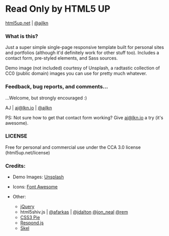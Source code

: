 Read Only by HTML5 UP
===
[html5up.net](html5up.net) | [@ajlkn](twitter.com/ajlkn)

### What is this?

Just a super simple single-page responsive template built for personal sites and portfolios
(although it'd definitely work for other stuff too). Includes a contact form, pre-styled
elements, and Sass sources.

Demo image (not included) courtesy of Unsplash, a radtastic collection of CC0 (public domain) images you can use for pretty much whatever.

### Feedback, bug reports, and comments... 

...Welcome, but strongly encouraged :)

AJ | [aj@lkn.io](aj@lkn.io) | [@ajlkn](twitter.com/ajlkn)

PS: Not sure how to get that contact form working? Give [aj@lkn.io](formspree.io) a try (it's awesome).

### LICENSE

Free for personal and commercial use under the CCA 3.0 license (html5up.net/license)

### Credits:

* Demo Images: [Unsplash](unsplash.com)

* Icons: [Font Awesome](fortawesome.github.com/Font-Awesome)

* Other:
	- [jQuery](jquery.com)
	- html5shiv.js | [@afarkas](twitter.com/afarkas) | [@jdalton](twitter.com/jdalton) [@jon_neal](twitter.com/jon_neal) [@rem](twitter.com/rem)
	- [CSS3 Pie](css3pie.com)
	- [Respond.js](j.mp/respondjs)
	- [Skel](skel.io)
